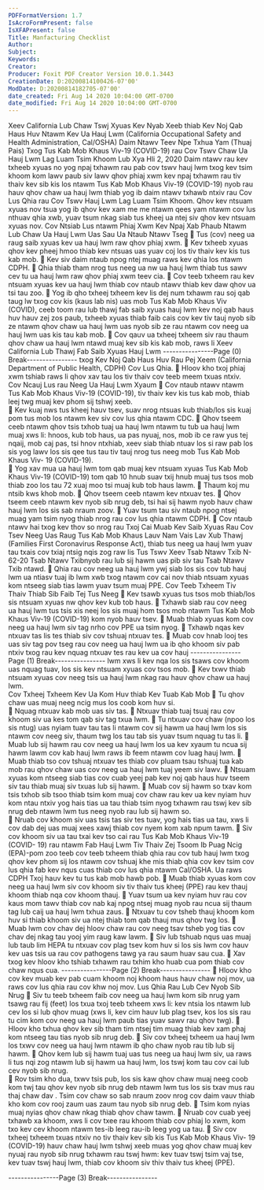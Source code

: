 ```yaml
---
PDFFormatVersion: 1.7
IsAcroFormPresent: false
IsXFAPresent: false
Title: Manfacturing Checklist
Author: 
Subject: 
Keywords: 
Creator: 
Producer: Foxit PDF Creator Version 10.0.1.3443
CreationDate: D:20200814100426-07'00'
ModDate: D:20200814182705-07'00'
date_created: Fri Aug 14 2020 10:04:00 GMT-0700
date_modified: Fri Aug 14 2020 10:04:00 GMT-0700
---
```

Xeev California Lub Chaw Tswj Xyuas Kev Nyab Xeeb 
thiab Kev Noj Qab Haus Huv Ntawm Kev Ua Hauj Lwm 
(California Occupational Safety and Health 
Administration, Cal/OSHA) Daim Ntawv Teev Npe Txhua 
Yam (Thuaj Pais) Txog Tus Kab Mob Khaus Viv-19 
(COVID-19) 
rau Cov Tswv Chaw Ua Hauj Lwm Lag Luam Tsim Khoom 
Lub Xya Hli 2, 2020 
Daim ntawv rau kev txheeb xyuas no yog npaj txhawm rau pab cov tswv hauj lwm txog kev tsim 
khoom kom lawv paub siv lawv qhov phiaj xwm kev npaj txhawm rau tiv thaiv kev sib kis los 
ntawm Tus Kab Mob Khaus Viv-19 (COVID-19) nyob rau hauv qhov chaw ua hauj lwm thiab yog 
ib daim ntawv txhawb ntxiv rau Cov Lus Qhia rau Cov Tswv Hauj Lwm Lag Luam Tsim Khoom. 
Qhov kev ntsuam xyuas nov tsua yog ib qhov kev xam me me ntawm qees yam ntawm cov lus 
nthuav qhia xwb, yuav tsum nkag siab tus kheej ua ntej siv qhov kev ntsuam xyuas nov. 
Cov Ntsiab Lus ntawm Phiaj Xwm Kev Npaj Xab 
Phaub Ntawm Lub Chaw Ua Hauj Lwm Uas Sau 
Ua Ntaub Ntawv Tseg 
 Tus (cov) neeg ua raug saib xyuas kev ua hauj lwm raw qhov phiaj xwm. 
 Kev txheeb xyuas qhov kev pheej hmoo thiab kev ntsuas uas yuav coj los tiv 
thaiv kev kis tus kab mob. 
 Kev siv daim ntaub npog ntej muag raws kev qhia los ntawm CDPH. 
 Qhia thiab tham nrog tus neeg ua nw ua hauj lwm thiab tus sawv cev tu ua hauj 
lwm raw qhov phiaj xwm teev cia. 
 Cov teeb txheem rau kev ntsuam xyuas kev ua hauj lwm thiab cov ntaub ntawv 
thiab kev daw qhov ua tsi tau zoo. 
 Yog ib qho txheej txheem kev lis dej num txhawm rau soj qab taug lw txog cov 
kis (kaus lab nis) uas mob Tus Kab Mob Khaus Viv (COVID), ceeb toom rau lub 
thawj fab saib xyuas hauj lwm kev noj qab haus huv hauv zej zos paub, txheeb 
xyuas thiab faib cais cov kev tiv tauj nyob sib ze ntawm qhov chaw ua hauj lwm 
uas nyob sib ze rau ntawm cov neeg ua hauj lwm uas kis tau kab mob. 
 Cov qauv ua txheej txheem siv rau thaum qhov chaw ua hauj lwm ntawd muaj 
kev sib kis kab mob, raws li Xeev California Lub Thawj Fab Saib Xyuas Hauj Lwm 
----------------Page (0) Break----------------
txog Kev Noj Qab Haus Huv Rau Pej Xeem (California Department of Public 
Health, CDPH) Cov Lus Qhia. 
 Hloov kho txoj phiaj xwm tshiab raws li qhov xav tau los tiv thaiv cov teeb meem 
txuas ntxiv.   
Cov Ncauj Lus rau Neeg Ua Hauj Lwm Xyaum 
 Cov ntaub ntawv ntawm Tus Kab Mob Khaus Viv-19 (COVID-19), tiv thaiv kev kis 
tus kab mob, thiab leej twg muaj kev phom sij tshwj xeeb.  
 Kev kuaj nws tus kheej hauv tsev, suav nrog ntsuas kub thiab/los sis kuaj pom tus 
mob los ntawm kev siv cov lus qhia ntawm CDC. 
 Qhov tseem ceeb ntawm qhov tsis txhob tuaj ua hauj lwm ntawm tu tub ua 
hauj lwm muaj xws li: hnoos, kub tob haus, ua pas nyuaj, nos, mob ib ce raw yus 
tej nqaij, mob caj pas, tsi hnov ntxhiab, xeev siab thiab ntuav los si raw pab los 
sis yog lawv los sis qee tus tau tiv tauj nrog tus neeg mob Tus Kab Mob Khaus Viv-
19 (COVID-19).  
 Yog xav mua ua hauj lwm tom qab muaj kev ntsuam xyuas Tus Kab Mob Khaus 
Viv-19 (COVID-19) tom qab 10 hnub suav txij hnub muaj tus tsos mob thiab zoo 
los tau 72 xuaj moo tsi muaj kub tob haus lawm. 
 Thaum koj mu ntsib kws khob mob. 
 Qhov tseem ceeb ntawm kev ntxuav tes. 
 Qhov tseem ceeb ntawm kev nyob sib nrug deb, tsi hai sij hawm nyob hauv 
chaw hauj lwm los sis sab nraum zoov. 
 Yuav tsum tau siv ntaub npog ntsej muag yam tsim nyog thiab nrog rau cov lus 
qhia ntawm CDPH. 
 Cov ntaub ntawv hai txog kev thov so nrog rau Txoj Cai Muab Kev Saib Xyuas 
Rau Cov Tsev Neeg Uas Raug Tus Kab Mob Khaus Lauv Nam Vais Lav Xub Thawj 
(Families First Coronavirus Response Act), thiab tus neeg ua hauj lwm yuav tau 
txais cov txiaj ntsig nqis zog raw lis Tus Tswv Xeev Tsab Ntawv Txib N-62-20 Tsab 
Ntawv Txibnyob rau lub sij hawm uas pib siv tau Tsab Ntawv Txib ntawd. 
 Qhia rau cov neeg ua hauj lwm ywj siab los sis cov tub hauj lwm ua ntiasv tuaj ib 
lwm xwb txog ntawm cov cai nov thiab ntsuam xyuas kom ntseeg siab tias 
lawm yuav tsum muaj PPE. 
Cov Teeb Txheem Tiv Thaiv Thiab Sib Faib Tej Tus 
Neeg 
 Kev tsawb xyuas tus tsos mob thiab/los sis ntsuam xyuas nw qhov kev kub tob 
haus. 
 Txhawb siab rau cov neeg ua hauj lwm tus tsis xis neej los sis muaj hom tsos mob 
ntawm Tus Kab Mob Khaus Viv-19 (COVID-19) kom nyob hauv tsev. 
 Muab thiab xyuas kom cov neeg ua hauj lwm siv tag nrho cov PPE ua tsim nyog. 
 Txhawb nqas kev ntxuav tas lis tes thiab siv cov tshuaj ntxuav tes. 
 Muab cov hnab looj tes uas siv tag pov tseg rau cov neeg ua hauj lwm ua ib 
qho khoom siv pab ntxiv txog rau kev nquag ntxuav tes rau kev ua cov hauj 
----------------Page (1) Break----------------
lwm xws li kev nqa los sis tsaws cov khoom uas nquag tuav, los sis kev ntsuam 
xyuas cov tsos mob. 
 Kev txwv thiab ntsuam xyuas cov neeg tsis ua hauj lwm nkag rau hauv qhov 
chaw ua hauj lwm.   
Cov Txheej Txheem Kev Ua Kom Huv thiab Kev 
Tuab Kab Mob 
 Tu qhov chaw uas muaj neeg ncig mus los coob kom huv si.  
 Nquag ntxuav kab mob uas siv tas. 
 Ntxuav thiab tuaj tsuaj rau cov khoom siv ua kes tom qab siv tag txua lwm. 
 Tu ntxuav cov chaw (npoo los sis ntug) uas nyiam tuav tau tas li ntawm cov sij 
hawm ua hauj lwm los sis ntawm cov neeg siv, thaum twg los tau tab sis yuav 
tsum nquag tu tas li. 
 Muab lub sij hawm rau cov neeg ua hauj lwm los ua kev xyaum tu ncua sij 
hawm lawm cov kab hauj lwm raws ib feem ntawm cov luag hauj lwm. 
 Muab thiab tso cov tshuaj ntxuav tes thiab cov pluam tsau tshuaj tua kab mob 
rau qhov chaw uas cov neeg ua hauj lwm tuaj yeem siv lawv. 
 Ntsuam xyuas kom ntseeg siab tias cov cuab yeej pab kev noj qab haus huv 
tseem siv tau thiab muaj siv txuas lub sij hawm. 
 Muab cov sij hawm so txav kom tsis txhob sib tsoo thiab tsim kom muaj cov 
chaw rau kev ua kev nyiam huv kom ntau ntxiv yog hais tias ua tau thiab tsim 
nyog txhawm rau tswj kev sib nrug deb ntawm lwm tus neeg nyob rau lub sij 
hawm so.  
 Nruab cov khoom siv uas tsis tas siv tes tuav, yog hais tias ua tau, xws li cov dab 
dej uas muaj xees xawj thiab cov nyem kom xab npum tawm. 
 Siv cov khoom siv ua tau txai kev tso cai rau Tus Kab Mob Khaus Viv-19 (COVID-
19) rau ntawm Fab Hauj Lwm Tiv Thaiv Zej Tsoom Ib Puag Ncig (EPA)-pom zoo 
teeb cov teeb txheem thiab qhia rau cov tub hauj lwm txog qhov kev phom sij 
los ntawm cov tshuaj khe mis thiab qhia cov kev tsim cov lus qhia fab kev nqus 
cuas thiab cov lus qhia ntawm Cal/OSHA. Ua raws CDPH Txoj hauv kev tu tus 
kab mob hawb pob. 
 Muab thiab xyuas kom cov neeg ua hauj lwm siv cov khoom siv tiv thaiv tus 
kheej (PPE) rau kev thauj khoom thiab nqa cov khoom thauj. 
 Yuav tsum ua kev nyiam huv rau cov kaus mom tawv thiab cov nab kaj npog 
ntsej muag nyob rau ncua sij thaum tag lub caij ua hauj lwm txhua zaus. 
 Ntxuav tu cov tsheb thauj khoom kom huv si thiab khoom siv ua ntej thiab tom 
qab thauj mus qhov twg los. 
 Muab lwm cov chav dej hloov chaw rau cov neeg tsav tsheb yog tias cov chav 
dej nkag tau yooj yim raug kaw lawm. 
 Siv lub tshuab nqus uas muaj lub taub lim HEPA tu ntxuav cov plag tsev kom huv 
si los sis lwm cov hauv kev uas tsis ua rau cov pathogens tawg ya rau saum 
huav sau cua. 
 Xav txog kev hloov kho tshiab txhawm rau txhim kho huab cua pom thiab cov 
chaw nqus cua. 
----------------Page (2) Break----------------
 Hloov kho cov kev muab kev pab cuam khoom noj khoom haus hauv chaw noj 
mov, ua raws cov lus qhia rau cov khw noj mov. 
Lus Qhia Rau Lub Cev Nyob Sib Nrug 
 Siv tu teeb txheem faib cov neeg ua hauj lwm kom sib nrug yam tsawg rau fij 
(feet) los txua txoj teeb txheem xws li: kev ntsia los ntawm lub cev los si lub qhov 
muag (xws li, kev cim hauv lub plag tsev, kos los sis rau tu cim kom cov neeg ua 
hauj lwm paub tias yuav sawv rau qhov twg). 
 Hloov kho txhua qhov kev sib tham tim ntsej tim muag thiab kev xam phaj kom 
ntseeg tau tias nyob sib nrug deb. 
 Siv cov txheej txheem ua hauj lwm los txwv cov neeg ua hauj lwm ntawm ib 
qho chaw nyob rau tib lub sij hawm. 
 Qhov kem lub sij hawm tuaj uas tus neeg ua hauj lwm siv, ua raws li tus nqi zog 
ntawm lub sij hawm ua hauj lwm, los tswj kom tau cov cai lub cev nyob sib nrug.  
 Rov tsim kho dua, txwv tsis pub, los sis kaw qhov chaw muaj neeg coob kom twj 
tau qhov kev nyob sib nrug deb ntawm lwm tus los sis txav mus rau thaj chaw 
dav .   Tsim cov chaw so sab nraum zoov nrog cov daim vauv thiab kho kom 
cov rooj zaum uas zaum tau nyob sib nrug deb. 
 Tsim kom nyias muaj nyias qhov chaw nkag thiab qhov chaw tawm. 
 Nruab cov cuab yeej txhawb xa khoom, xws li cov txee rau khoom thiab cov 
phiaj lo xwm, kom txo kev cev khoom ntawm tes-ib leeg rau-ib leeg yog ua tau. 
 Siv cov txheej txheem txuas ntxiv no tiv thaiv kev sib kis Tus Kab Mob Khaus Viv-
19 (COVID-19) hauv chaw hauj lwm tshwj xeeb muas yog qhov chaw muaj kev 
nyuaj rau nyob sib nrug txhawm rau tswj hwm: kev tuav tswj tsim vaj tse, kev 
tuav tswj hauj lwm, thiab cov khoom siv thiv thaiv tus kheej (PPE). 
 
----------------Page (3) Break----------------
